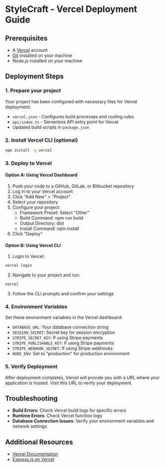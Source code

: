 # StyleCraft - Vercel Deployment Guide

## Prerequisites

- A [Vercel](https://vercel.com) account
- [Git](https://git-scm.com/) installed on your machine
- Node.js installed on your machine

## Deployment Steps

### 1. Prepare your project

Your project has been configured with necessary files for Vercel deployment:
- `vercel.json` - Configures build processes and routing rules
- `api/index.ts` - Serverless API entry point for Vercel
- Updated build scripts in `package.json`

### 2. Install Vercel CLI (optional)

```bash
npm install -g vercel
```

### 3. Deploy to Vercel

#### Option A: Using Vercel Dashboard

1. Push your code to a GitHub, GitLab, or Bitbucket repository
2. Log in to your Vercel account
3. Click "Add New" > "Project"
4. Select your repository
5. Configure your project:
   - Framework Preset: Select "Other"
   - Build Command: npm run build
   - Output Directory: dist
   - Install Command: npm install
6. Click "Deploy"

#### Option B: Using Vercel CLI

1. Login to Vercel:
```bash
vercel login
```

2. Navigate to your project and run:
```bash
vercel
```

3. Follow the CLI prompts and confirm your settings

### 4. Environment Variables

Set these environment variables in the Vercel dashboard:
- `DATABASE_URL`: Your database connection string
- `SESSION_SECRET`: Secret key for session encryption
- `STRIPE_SECRET_KEY`: If using Stripe payments
- `STRIPE_PUBLISHABLE_KEY`: If using Stripe payments
- `STRIPE_WEBHOOK_SECRET`: If using Stripe webhooks
- `NODE_ENV`: Set to "production" for production environment

### 5. Verify Deployment

After deployment completes, Vercel will provide you with a URL where your application is hosted. Visit this URL to verify your deployment.

## Troubleshooting

- **Build Errors**: Check Vercel build logs for specific errors
- **Runtime Errors**: Check Vercel function logs
- **Database Connection Issues**: Verify your environment variables and network settings

## Additional Resources

- [Vercel Documentation](https://vercel.com/docs)
- [Express.js on Vercel](https://vercel.com/guides/using-express-with-vercel) 